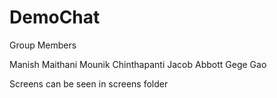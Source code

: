 # DemoChat


Group Members

Manish Maithani
Mounik Chinthapanti
Jacob Abbott
Gege Gao

Screens can be seen in screens folder
